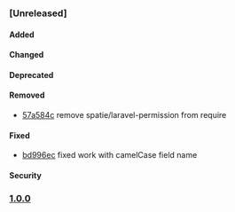 ### [Unreleased]
    
#### Added
#### Changed
#### Deprecated
#### Removed
* [57a584c](../../commit/57a584c) remove spatie/laravel-permission from require
#### Fixed
* [bd996ec](../../commit/bd996ec) fixed work with camelCase field name
#### Security

### [1.0.0](https://github.com/krasnikov87/eloquent-json/releases/tag/1.0.0)

